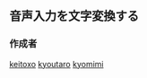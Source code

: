 ## 音声入力を文字変換する
### 作成者
[keitoxo](https://github.com/keitoxo)
[kyoutaro](https://github.com/kyoutaro)
[kyomimi](https://github.com/kyomimi)

<!-- test -->